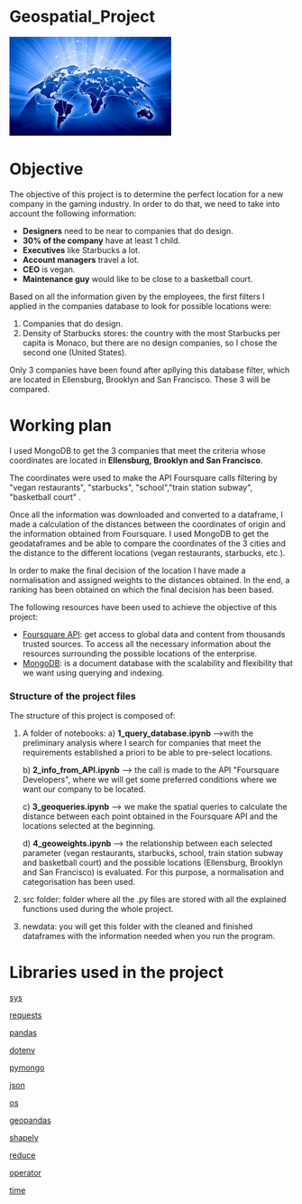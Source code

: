 # Geospatial_Project
![portada](https://github.com/Andrestart/geospatial_project/blob/master/images/geo.jpg)

# Objective
The objective of this project is to determine the perfect location for a new company in the gaming industry. In order to do that, we need to take into account  the following information:
- **Designers** need to be near to companies that do design.
- **30% of the company**  have at least 1 child.
- **Executives** like Starbucks a lot.
- **Account managers**  travel a lot.
- **CEO** is vegan.
- **Maintenance guy** would like to be close to a basketball court.


Based on all the information given by the employees, the first filters I applied in the companies database to look for possible locations were:
 1. Companies that do design.
 2. Density of Starbucks stores: the country with the most Starbucks per capita is Monaco, but there are no design companies, so I chose the second  one (United States).

Only 3 companies have been found after apllying this database filter, which are located in Ellensburg, Brooklyn and San Francisco. These 3 will be compared.

# Working plan 
I used MongoDB to get the 3 companies that meet the criteria whose coordinates are located in **Ellensburg, Brooklyn and San Francisco**. 

The coordinates were used to make the API Foursquare calls filtering by "vegan restaurants", "starbucks", "school","train station subway", "basketball court" .

Once all the information was downloaded and converted to a dataframe, I made a calculation of the distances between the coordinates of origin and the information obtained from Foursquare. I used MongoDB to get the geodataframes and be able to compare the coordinates of the 3 cities and the distance to the different locations (vegan restaurants, starbucks, etc.).

In order to make the final decision of the location I have made a normalisation and assigned weights to the distances obtained. In the end, a ranking has been obtained on which the final decision has been based. 

The following resources have been used to achieve the objective of this project: 
-  [Foursquare API](https://foursquare.com/): get access to global data and  content from thousands trusted sources. To access all the necessary information about the resources surrounding the possible locations of the enterprise. 
- [MongoDB](https://www.mongodb.com/): is a document database with the scalability and flexibility that we want using querying and indexing.

### Structure of the project files

The structure of this project is composed of:
 1. A folder of notebooks: 
    a) **1_query_database.ipynb** -->with the preliminary analysis where I search for companies that meet the requirements established a priori to be able to pre-select locations. 

    b) **2_info_from_API.ipynb** --> the call is made to the API "Foursquare Developers", where we will get some preferred conditions where we want our company to be located. 

    c) **3_geoqueries.ipynb** --> we make the spatial queries to calculate the distance between each point obtained in the Foursquare API and the locations selected at the beginning.

    d) **4_geoweights.ipynb** --> the relationship between each selected parameter (vegan restaurants, starbucks, school, train station subway and basketball court) and the possible locations (Ellensburg, Brooklyn and San Francisco) is evaluated. For this purpose, a normalisation and categorisation has been used. 

 2. src folder: folder where all the .py files are stored with all the explained functions used during the whole project.

 3. newdata: you will get this folder with the cleaned and finished dataframes with the information needed when you run the program.


# Libraries used in the project

[sys](https://docs.python.org/3/library/sys.html)

[requests](https://pypi.org/project/requests/2.7.0/)

[pandas](https://pandas.pydata.org/)

[dotenv](https://pypi.org/project/python-dotenv/)

[pymongo](https://www.mongodb.com/2)

[json](https://docs.python.org/3/library/json.html)

[os](https://docs.python.org/3/library/os.html)

[geopandas](https://geopandas.org/)

[shapely](https://pypi.org/project/Shapely/)

[reduce](https://docs.python.org/3/library/functools.html)

[operator](https://docs.python.org/3/library/operator.html)

[time](https://docs.python.org/3/library/time.html)